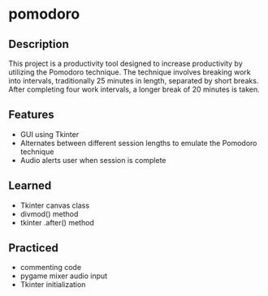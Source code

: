 # pomodoro

## Description

This project is a productivity tool designed to increase productivity by utilizing the Pomodoro technique. The technique involves breaking work into intervals, traditionally 25 minutes in length, separated by short breaks. After completing four work intervals, a longer break of 20 minutes is taken.

## Features

- GUI using Tkinter
- Alternates between different session lengths to emulate the Pomodoro technique
- Audio alerts user when session is complete

  
## Learned

- Tkinter canvas class
- divmod() method
- tkinter .after() method

## Practiced

- commenting code
- pygame mixer audio input
- Tkinter initialization
